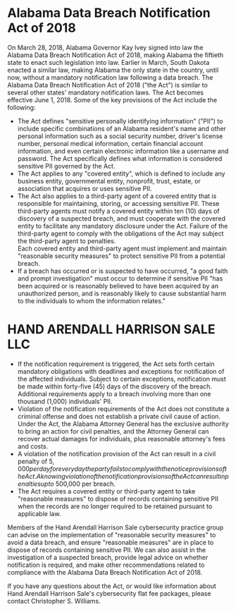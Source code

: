 # Alabama Data Breach Notification Act of 2018

On March 28, 2018, Alabama Governor Kay Ivey signed into law the Alabama Data Breach Notification Act of 2018, making Alabama the fiftieth state to enact such legislation into law. Earlier in March, South Dakota enacted a similar law, making Alabama the only state in the country, until now, without a mandatory notification law following a data breach. The Alabama Data Breach Notification Act of 2018 ("the Act") is similar to several other states' mandatory notification laws. The Act becomes effective June 1, 2018. Some of the key provisions of the Act include the following:

- The Act defines "sensitive personally identifying information" ("PII") to include specific combinations of an Alabama resident's name and other personal information such as a social security number, driver's license number, personal medical information, certain financial account information, and even certain electronic information like a username and password. The Act specifically defines what information is considered sensitive PII governed by the Act.  
- The Act applies to any "covered entity", which is defined to include any business entity, governmental entity, nonprofit, trust, estate, or association that acquires or uses sensitive PII.  
- The Act also applies to a third-party agent of a covered entity that is responsible for maintaining, storing, or accessing sensitive PII. These third-party agents must notify a covered entity within ten (10) days of discovery of a suspected breach, and must cooperate with the covered entity to facilitate any mandatory disclosure under the Act. Failure of the third-party agent to comply with the obligations of the Act may subject the third-party agent to penalties.  
Each covered entity and third-party agent must implement and maintain "reasonable security measures" to protect sensitive PII from a potential breach.  
- If a breach has occurred or is suspected to have occurred, "a good faith and prompt investigation" must occur to determine if sensitive PII "has been acquired or is reasonably believed to have been acquired by an unauthorized person, and is reasonably likely to cause substantial harm to the individuals to whom the information relates."

# HAND ARENDALL HARRISON SALE LLC

- If the notification requirement is triggered, the Act sets forth certain mandatory obligations with deadlines and exceptions for notification of the affected individuals. Subject to certain exceptions, notification must be made within forty-five (45) days of the discovery of the breach. Additional requirements apply to a breach involving more than one thousand (1,000) individuals' PII.  
- Violation of the notification requirements of the Act does not constitute a criminal offense and does not establish a private civil cause of action. Under the Act, the Alabama Attorney General has the exclusive authority to bring an action for civil penalties, and the Attorney General can recover actual damages for individuals, plus reasonable attorney's fees and costs.  
- A violation of the notification provision of the Act can result in a civil penalty of  $5,000 per day for every day the party fails to comply with the notice provisions of the Act. A knowing violation of the notification provisions of the Act can result in penalties up to$ 500,000 per breach.  
- The Act requires a covered entity or third-party agent to take "reasonable measures" to dispose of records containing sensitive PII when the records are no longer required to be retained pursuant to applicable law.

Members of the Hand Arendall Harrison Sale cybersecurity practice group can advise on the implementation of "reasonable security measures" to avoid a data breach, and ensure "reasonable measures" are in place to dispose of records containing sensitive PII. We can also assist in the investigation of a suspected breach, provide legal advice on whether notification is required, and make other recommendations related to compliance with the Alabama Data Breach Notification Act of 2018.

If you have any questions about the Act, or would like information about Hand Arendall Harrison Sale's cybersecurity flat fee packages, please contact Christopher S. Williams.